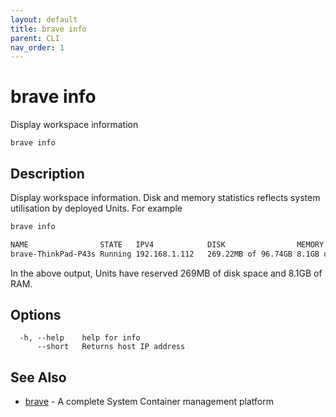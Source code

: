 ```yaml
---
layout: default
title: brave info
parent: CLI
nav_order: 1
---
```


# brave info

Display workspace information

```
brave info
```

## Description

Display workspace information. Disk and memory statistics reflects system utilisation by deployed Units. For example

```bash
brave info

NAME               	STATE  	IPV4         	DISK               	MEMORY         	CPU 
brave-ThinkPad-P43s	Running	192.168.1.112	269.22MB of 96.74GB	8.1GB of 40.7GB	8  	
```

In the above output, Units have reserved 269MB of disk space and 8.1GB of RAM.

## Options

```
  -h, --help    help for info
      --short   Returns host IP address
```

## See Also

* [brave](brave.md)	 - A complete System Container management platform

